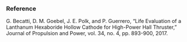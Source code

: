 ### Reference
G. Becatti, D. M. Goebel, J. E. Polk, and P. Guerrero, “Life Evaluation of a Lanthanum Hexaboride Hollow Cathode for High-Power Hall Thruster,” Journal of Propulsion and Power, vol. 34, no. 4, pp. 893-900, 2017.

